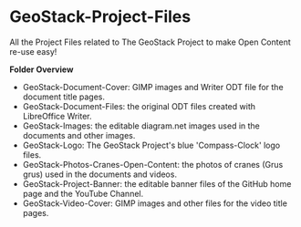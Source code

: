 # GeoStack-Project-Files
All the Project Files related to The GeoStack Project to make Open Content re-use easy!

**Folder Overview**
- GeoStack-Document-Cover: GIMP images and Writer ODT file for the document title pages.
- GeoStack-Document-Files: the original ODT files created with LibreOffice Writer.
- GeoStack-Images: the editable diagram.net images used in the documents and other images.
- GeoStack-Logo: The GeoStack Project's blue 'Compass-Clock' logo files.
- GeoStack-Photos-Cranes-Open-Content: the photos of cranes (Grus grus) used in the documents and videos.
- GeoStack-Project-Banner: the editable banner files of the GitHub home page and the YouTube Channel.
- GeoStack-Video-Cover: GIMP images and other files for the video title pages.
